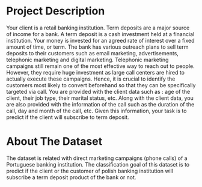 # Project Description

Your client is a retail banking institution. Term deposits are a major source of income for a bank.
A term deposit is a cash investment held at a financial institution. Your money is invested for an agreed rate of interest over a fixed amount of time, or term.
The bank has various outreach plans to sell term deposits to their customers such as email marketing, advertisements, telephonic marketing and digital marketing. 
Telephonic marketing campaigns still remain one of the most effective way to reach out to people. However, they require huge investment as large call centers
are hired to actually execute these campaigns. Hence, it is crucial to identify the customers most likely to convert beforehand so that they can be specifically 
targeted via call. You are provided with the client data such as : age of the client, their job type, their marital status, etc. Along with the client data, you are also 
provided with the information of the call such as the duration of the call, day and month of the call, etc. Given this information, 
your task is to predict if the client will subscribe to term deposit.

# About The Dataset
The dataset is related with direct marketing campaigns (phone calls) of a Portuguese banking institution.
The classification goal of this dataset is to predict if the client or the customer of polish banking institution 
will subscribe a term deposit product of the bank or not.
